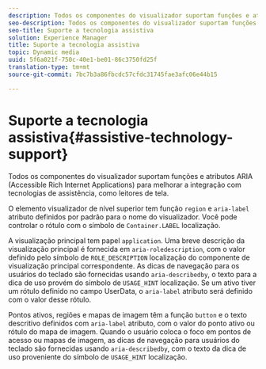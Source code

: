 ```yaml
---
description: Todos os componentes do visualizador suportam funções e atributos ARIA (Accessible Rich Internet Applications) para melhorar a integração com tecnologias de assistência, como leitores de tela.
seo-description: Todos os componentes do visualizador suportam funções e atributos ARIA (Accessible Rich Internet Applications) para melhorar a integração com tecnologias de assistência, como leitores de tela.
seo-title: Suporte a tecnologia assistiva
solution: Experience Manager
title: Suporte a tecnologia assistiva
topic: Dynamic media
uuid: 5f6a021f-750c-40e1-be01-86c3750fd25f
translation-type: tm+mt
source-git-commit: 7bc7b3a86fbcdc57cfdc31745fae3afc06e44b15

---
```



# Suporte a tecnologia assistiva{#assistive-technology-support}

Todos os componentes do visualizador suportam funções e atributos ARIA (Accessible Rich Internet Applications) para melhorar a integração com tecnologias de assistência, como leitores de tela.

O elemento visualizador de nível superior tem função `region` e `aria-label` atributo definidos por padrão para o nome do visualizador. Você pode controlar o rótulo com o símbolo de `Container.LABEL` localização.

A visualização principal tem papel `application`. Uma breve descrição da visualização principal é fornecida em `aria-roledescription`, com o valor definido pelo símbolo de `ROLE_DESCRIPTION` localização do componente de visualização principal correspondente. As dicas de navegação para os usuários do teclado são fornecidas usando `aria-describedby`, o texto para a dica de uso provém do símbolo de `USAGE_HINT` localização. Se um ativo tiver um rótulo definido no campo UserData, o `aria-label` atributo será definido com o valor desse rótulo.

Pontos ativos, regiões e mapas de imagem têm a função `button` e o texto descritivo definidos com `aria-label` atributo, com o valor do ponto ativo ou rótulo do mapa de imagem. Quando o usuário coloca o foco em pontos de acesso ou mapas de imagem, as dicas de navegação para usuários do teclado são fornecidas usando `aria-describedby`, com o texto da dica de uso proveniente do símbolo de `USAGE_HINT` localização.

